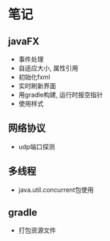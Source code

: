 # 笔记

## javaFX
- 事件处理
- 自适应大小, 属性引用
- 初始化fxml
- 实时刷新界面
- 用gradle构建, 运行时报空指针
- 使用样式

## 网络协议
- udp端口探测

## 多线程
- java.util.concurrent包使用

## gradle
- 打包资源文件